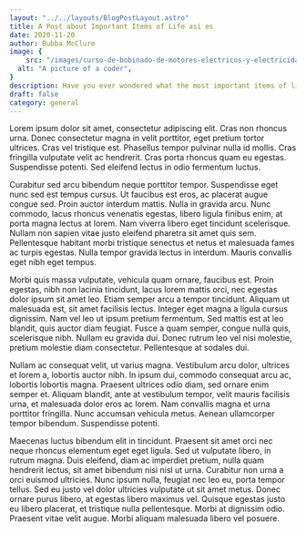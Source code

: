```yaml
---
layout: "../../layouts/BlogPostLayout.astro"
title: A Post about Important Items of Life asi es
date: 2020-11-20
author: Bubba McClure
image: {
 	src: "/images/curso-de-bobinado-de-motores-electricos-y-electricidad-industrial.jpeg",
  alt: "A picture of a coder",
}
description: Have you ever wondered what the most important items of life are? Well, wonder no more!
draft: false
category: general 
---
```


Lorem ipsum dolor sit amet, consectetur adipiscing elit. Cras non rhoncus urna. Donec consectetur magna in velit porttitor, eget pretium tortor ultrices. Cras vel tristique est. Phasellus tempor pulvinar nulla id mollis. Cras fringilla vulputate velit ac hendrerit. Cras porta rhoncus quam eu egestas. Suspendisse potenti. Sed eleifend lectus in odio fermentum luctus.

Curabitur sed arcu bibendum neque porttitor tempor. Suspendisse eget nunc sed est tempus cursus. Ut faucibus est eros, ac placerat augue congue sed. Proin auctor interdum mattis. Nulla in gravida arcu. Nunc commodo, lacus rhoncus venenatis egestas, libero ligula finibus enim, at porta magna lectus at lorem. Nam viverra libero eget tincidunt scelerisque. Nullam non sapien vitae justo eleifend pharetra sit amet quis sem. Pellentesque habitant morbi tristique senectus et netus et malesuada fames ac turpis egestas. Nulla tempor gravida lectus in interdum. Mauris convallis eget nibh eget tempus.

Morbi quis massa vulputate, vehicula quam ornare, faucibus est. Proin egestas, nibh non lacinia tincidunt, lacus lorem mattis orci, nec egestas dolor ipsum sit amet leo. Etiam semper arcu a tempor tincidunt. Aliquam ut malesuada est, sit amet facilisis lectus. Integer eget magna a ligula cursus dignissim. Nam vel leo ut ipsum pretium fermentum. Sed mattis est at leo blandit, quis auctor diam feugiat. Fusce a quam semper, congue nulla quis, scelerisque nibh. Nullam eu gravida dui. Donec rutrum leo vel nisi molestie, pretium molestie diam consectetur. Pellentesque at sodales dui.

Nullam ac consequat velit, ut varius magna. Vestibulum arcu dolor, ultrices et lorem a, lobortis auctor nibh. In ipsum dui, commodo consequat arcu ac, lobortis lobortis magna. Praesent ultrices odio diam, sed ornare enim semper et. Aliquam blandit, ante at vestibulum tempor, velit mauris facilisis urna, et malesuada dolor eros ac lorem. Nam convallis magna et urna porttitor fringilla. Nunc accumsan vehicula metus. Aenean ullamcorper tempor bibendum. Suspendisse potenti.

Maecenas luctus bibendum elit in tincidunt. Praesent sit amet orci nec neque rhoncus elementum eget eget ligula. Sed ut vulputate libero, in rutrum magna. Duis eleifend, diam ac imperdiet pretium, nulla quam hendrerit lectus, sit amet bibendum nisi nisl ut urna. Curabitur non urna a orci euismod ultricies. Nunc ipsum nulla, feugiat nec leo eu, porta tempor tellus. Sed eu justo vel dolor ultricies vulputate ut sit amet metus. Donec ornare purus libero, at egestas libero maximus vel. Quisque egestas justo eu libero placerat, et tristique nulla pellentesque. Morbi at dignissim odio. Praesent vitae velit augue. Morbi aliquam malesuada libero vel posuere.